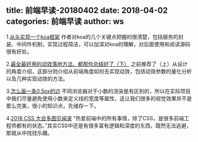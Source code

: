 title: 前端早读-20180402
date: 2018-04-02
categories: 前端早读
author: ws
---

1.[从头实现一个koa框架](https://zhuanlan.zhihu.com/p/35040744)
作者对koa的几个关键点把握的很清楚，包括服务的封装、中间件机制，实现过程简洁，可以加深对koa的理解，对后面使用和阅读源码很有好处。

2.[最全最好用的动效落地方法、都帮你总结好了（下）](https://zhuanlan.zhihu.com/p/34815524)
之前推荐了（上）从设计的角度介绍，这部分则介绍从前端角度如何去实现动效，包括动效参数的量化分析以及几种实现动效的方法。

3.[怎么画一条0.5px的边](https://juejin.im/post/5ab65f40f265da2384408a95)
不同浏览器对于小数的渲染是有区别的，所以在实际项目中我们尽量避免使用小数来定义线的宽度等属性，这让我们很多的视觉效果并不是那么完美，很小的知识点，先储存一下。

4.[2018 CSS 大会多图见闻录](https://juejin.im/post/5ac033e951882555712c7e16)
“热爱前端中的所有事情，除了CSS，是很多前端工程师都有的状态。”其实CSS中还是有很多富有逻辑和深度的东西，既然无法逃避，那就从中找找乐趣。